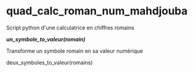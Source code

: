 # quad_calc_roman_num_mahdjouba
Script python d'une calculatrice en chiffres romains

**_un_symbole_to_valeur(romain)_**

Transforme un symbole romain en sa valeur numérique

deux_symboles_to_valeur(romains)